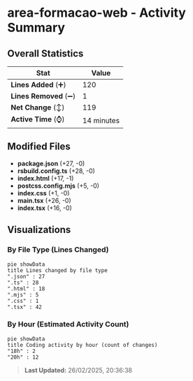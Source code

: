 # area-formacao-web - Activity Summary 

## Overall Statistics

| Stat                   | Value                                                             |
| ---------------------- | ----------------------------------------------------------------- |
| **Lines Added** (➕)   | 120                                          |
| **Lines Removed** (➖) | 1                                        |
| **Net Change** (↕)    | 119                |
| **Active Time** (⌚)   | 14 minutes |


## Modified Files
- **package.json** (+27, -0)
- **rsbuild.config.ts** (+28, -0)
- **index.html** (+17, -1)
- **postcss.config.mjs** (+5, -0)
- **index.css** (+1, -0)
- **main.tsx** (+26, -0)
- **index.tsx** (+16, -0)

## Visualizations

### By File Type (Lines Changed)

```mermaid
pie showData
title Lines changed by file type
".json" : 27
".ts" : 28
".html" : 18
".mjs" : 5
".css" : 1
".tsx" : 42
```

### By Hour (Estimated Activity Count)

```mermaid
pie showData
title Coding activity by hour (count of changes)
"18h" : 2
"20h" : 12
```


> **Last Updated:** 26/02/2025, 20:36:38